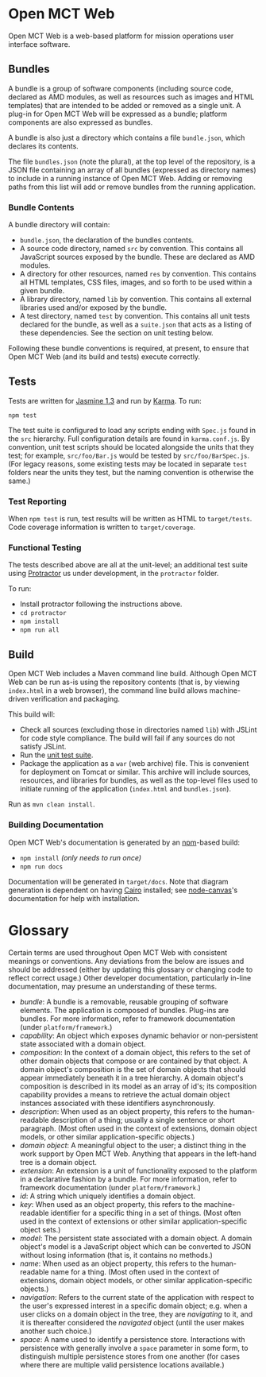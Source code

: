 # Open MCT Web

Open MCT Web is a web-based platform for mission operations user interface
software.

## Bundles

A bundle is a group of software components (including source code, declared
as AMD modules, as well as resources such as images and HTML templates)
that are intended to be added or removed as a single unit. A plug-in for
Open MCT Web will be expressed as a bundle; platform components are also
expressed as bundles.

A bundle is also just a directory which contains a file `bundle.json`,
which declares its contents.

The file `bundles.json` (note the plural), at the top level of the
repository, is a JSON file containing an array of all bundles (expressed as
directory names) to include in a running instance of Open MCT Web. Adding or
removing paths from this list will add or remove bundles from the running
application.

### Bundle Contents

A bundle directory will contain:

* `bundle.json`, the declaration of the bundles contents.
* A source code directory, named `src` by convention. This contains all
  JavaScript sources exposed by the bundle. These are declared as
  AMD modules.
* A directory for other resources, named `res` by convention. This
  contains all HTML templates, CSS files, images, and so forth to be
  used within a given bundle.
* A library directory, named `lib` by convention. This contains all
  external libraries used and/or exposed by the bundle.
* A test directory, named `test` by convention. This contains all unit
  tests declared for the bundle, as well as a `suite.json` that acts
  as a listing of these dependencies. See the section on unit testing
  below.

Following these bundle conventions is required, at present, to ensure
that Open MCT Web (and its build and tests) execute correctly.

## Tests

Tests are written for [Jasmine 1.3](http://jasmine.github.io/1.3/introduction.html)
and run by [Karma](http://karma-runner.github.io). To run:

`npm test`

The test suite is configured to load any scripts ending with `Spec.js` found
in the `src` hierarchy. Full configuration details are found in
`karma.conf.js`. By convention, unit test scripts should be located
alongside the units that they test; for example, `src/foo/Bar.js` would be
tested by `src/foo/BarSpec.js`. (For legacy reasons, some existing tests may
be located in separate `test` folders near the units they test, but the
naming convention is otherwise the same.)

### Test Reporting

When `npm test` is run, test results will be written as HTML to
`target/tests`. Code coverage information is written to `target/coverage`.


### Functional Testing

The tests described above are all at the unit-level; an additional
test suite using [Protractor](https://angular.github.io/protractor/)
us under development, in the `protractor` folder.

To run:

* Install protractor following the instructions above.
* `cd protractor`
* `npm install`
* `npm run all`

## Build

Open MCT Web includes a Maven command line build. Although Open MCT Web
can be run as-is using the repository contents (that is, by viewing
`index.html` in a web browser), the command
line build allows machine-driven verification and packaging.

This build will:

* Check all sources (excluding those in directories named `lib`) with
  JSLint for code style compliance. The build will fail if any sources
  do not satisfy JSLint.
* Run the [unit test suite](#tests).
* Package the application as a `war` (web archive) file. This is
  convenient for deployment on Tomcat or similar. This archive will
  include sources, resources, and libraries for bundles, as well
  as the top-level files used to initiate running of the application
  (`index.html` and `bundles.json`).

Run as `mvn clean install`.

### Building Documentation

Open MCT Web's documentation is generated by an
[npm](https://www.npmjs.com/)-based build:

* `npm install` _(only needs to run once)_
* `npm run docs`

Documentation will be generated in `target/docs`. Note that diagram
generation is dependent on having [Cairo](http://cairographics.org/download/)
installed; see
[node-canvas](https://github.com/Automattic/node-canvas#installation)'s
documentation for help with installation.


# Glossary

Certain terms are used throughout Open MCT Web with consistent meanings
or conventions. Any deviations from the below are issues and should be
addressed (either by updating this glossary or changing code to reflect
correct usage.) Other developer documentation, particularly in-line
documentation, may presume an understanding of these terms.

* _bundle_: A bundle is a removable, reusable grouping of software elements.
  The application is composed of bundles. Plug-ins are bundles. For more
  information, refer to framework documentation (under `platform/framework`.)
* _capability_: An object which exposes dynamic behavior or non-persistent
  state associated with a domain object.
* _composition_: In the context of a domain object, this refers to the set of
  other domain objects that compose or are contained by that object. A domain
  object's composition is the set of domain objects that should appear
  immediately beneath it in a tree hierarchy. A domain object's composition is
  described in its model as an array of id's; its composition capability
  provides a means to retrieve the actual domain object instances associated
  with these identifiers asynchronously.
* _description_: When used as an object property, this refers to the human-readable
  description of a thing; usually a single sentence or short paragraph.
  (Most often used in the context of extensions, domain
  object models, or other similar application-specific objects.)
* _domain object_: A meaningful object to the user; a distinct thing in
  the work support by Open MCT Web. Anything that appears in the left-hand
  tree is a domain object.
* _extension_: An extension is a unit of functionality exposed to the
  platform in a declarative fashion by a bundle. For more
  information, refer to framework documentation (under `platform/framework`.)
* _id_: A string which uniquely identifies a domain object.
* _key_: When used as an object property, this refers to the machine-readable
  identifier for a specific thing in a set of things. (Most often used in the
  context of extensions or other similar application-specific object sets.)
* _model_: The persistent state associated with a domain object. A domain
  object's model is a JavaScript object which can be converted to JSON
  without losing information (that is, it contains no methods.)
* _name_: When used as an object property, this refers to the human-readable
  name for a thing. (Most often used in the context of extensions, domain
  object models, or other similar application-specific objects.)
* _navigation_: Refers to the current state of the application with respect
  to the user's expressed interest in a specific domain object; e.g. when
  a user clicks on a domain object in the tree, they are _navigating_ to
  it, and it is thereafter considered the _navigated_ object (until the
  user makes another such choice.)
* _space_: A name used to identify a persistence store. Interactions with
  persistence with generally involve a `space` parameter in some form, to
  distinguish multiple persistence stores from one another (for cases
  where there are multiple valid persistence locations available.)
